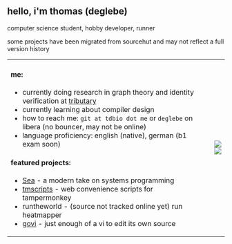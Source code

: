 ## hello, i'm thomas (deglebe)

computer science student, hobby developer, runner

some projects have been migrated from sourcehut and may not reflect a full version history

<table>
<tr>
<td>

#### me:
- currently doing research in graph theory and identity verification at [tributary](https://atributary.com)  
- currently learning about compiler design
- how to reach me: `git at tdbio dot me` or `deglebe` on libera (no bouncer, may not be online)
- language proficiency: english (native), german (b1 exam soon) 

#### featured projects:
- [Sea](https://github.com/CFdefense/Sea) - a modern take on systems programming
- [tmscripts](https://github.com/deglebe/tmscripts) - web convenience scripts for tampermonkey
- runtheworld - (source not tracked online yet) run heatmapper
- [govi](https://github.com/deglebe/govi) - just enough of a vi to edit its own source

</td>
<td align="right">

<img src="https://github-readme-stats.vercel.app/api?username=deglebe&theme=gruvbox&show_icons=true&hide_border=true&count_private=true" />

<img src="https://github-readme-stats.vercel.app/api/top-langs/?username=deglebe&theme=gruvbox&show_icons=true&hide_border=true&layout=compact" />

</td>
</tr>
</table>

